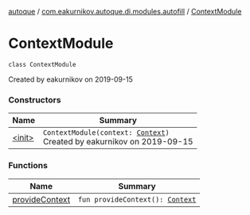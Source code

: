 [autoque](../../index.md) / [com.eakurnikov.autoque.di.modules.autofill](../index.md) / [ContextModule](./index.md)

# ContextModule

`class ContextModule`

Created by eakurnikov on 2019-09-15

### Constructors

| Name | Summary |
|---|---|
| [&lt;init&gt;](-init-.md) | `ContextModule(context: `[`Context`](https://developer.android.com/reference/android/content/Context.html)`)`<br>Created by eakurnikov on 2019-09-15 |

### Functions

| Name | Summary |
|---|---|
| [provideContext](provide-context.md) | `fun provideContext(): `[`Context`](https://developer.android.com/reference/android/content/Context.html) |
